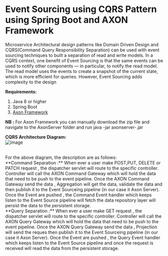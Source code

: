 # Event Sourcing using CQRS Pattern using Spring Boot and AXON Framework
  Microservice Architectural design patterns like Domain Driven Design and CQRS(Command Query Responsibility Separation) can be used with event sourcing techniques to built a separation of read and write models.
  In a CQRS context, one benefit of Event Sourcing is that the same events can be used to notify other components — in particular, to notify the read model. The read model uses the events to create a snapshot of the current state, which is more efficient for queries. However, Event Sourcing adds complexity to the design
  
 **Requirements:**
 1. Java 8 or higher
 2. Spring Boot
 3. [Axon Framework](https://axoniq.io/)
 
**NB :** For Axon Framework you can manually download the zip file and navigate to the AxonServer folder and run java -jar axonserver-<version>.jar
  
**CQRS Architecture Diagram:**
<br/>
![image](https://user-images.githubusercontent.com/861835/144732982-72f89818-0ff1-4ce6-a92b-ac01e0afc5b0.png)
  
<br />
For the  above diagram, the description are as follows:
<br/>
**Command Separation :** When ever a user make POST,PUT, DELETE or PATCH request , the dispatcher servlet will route to the specific controller. Controller will call the AXON Command Gateway which will hold the data that need to be push to the event pipeline. Once the AXON Command Gateway send the data , Aggregation will get the data, validate the data and then publish it to the Event Sourceing pipeline (in our case it Axon Server). Once the Event are pushed , the Command Event handler which keeps listen to the Event Source pipeline will fetch the data repository layer will persist the data to the persistent storage.
<br/>
**Query Separation :**  When ever a user make GET request , the dispatcher servlet will route to the specific controller. Controller will call the AXON Query Gateway which will hold the data that need to be push to the event pipeline. Once the AXON Query Gateway send the data , Projection will send the reques then publish it to the Event Sourceing pipeline (in our case it Axon Server). Once the Event are pushed , the Query Event handler which keeps listen to the Event Source pipeline and once the request is received will read the data from the persistent storage.
